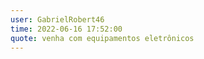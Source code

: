 ```yaml
---
user: GabrielRobert46 
time: 2022-06-16 17:52:00
quote: venha com equipamentos eletrônicos 
---
```

